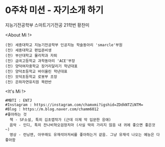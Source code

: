 # 0주차 미션 - 자기소개 하기

지능기전공학부 스마트기기전공 21학번 황찬미


<About Mi !>

    (현) 세종대학교 지능기전공학부 인공지능 학술동아리 'smarcle'부원
    (전) 세종대학교 편입준비생
    (전) 부산대학교 물리학과 자퇴
    (전) 금곡고등학교 과학동아리 'ACE'부장
    (전) 양덕여자중학교 장거리달리기 학년대표
    (전) 양덕초등학교 바이올린 학년대표
    (전) 모덕초등학교 로봇부 조장
    (전) 은하자연유치원 목련반
  

<It's Mi !>

    #MBTI : ENTJ
    #Instagram : https://instagram.com/chamxmi?igshid=ZDdkNTZiNTM=
    #Blog : https://m.blog.naver.com/chamm6012
    #좋아하는 것 
      책 - SF소설, 특히 김초엽작가 (근데 이제 막 입문한 응애)
      음악 - 인디, 특히 잔나비혁오검정치마 (사실 딱히 가리지 않음 내 귀에 좋으면 좋은것 ~)
      영상 - 런닝맨, 아무래도 유재석아저씨를 좋아하는거 같음. 그냥 유재석 나오는 예능은 다 좋아함
    
